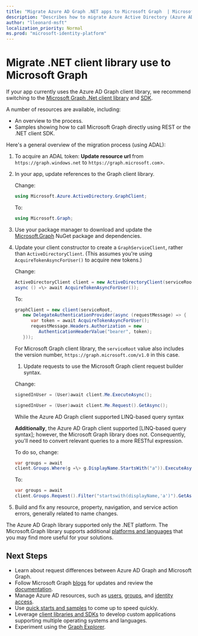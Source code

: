 ```yaml
---
title: "Migrate Azure AD Graph .NET apps to Microsoft Graph  | Microsoft Graph"
description: "Describes how to migrate Azure Active Directory (Azure AD) API apps to Microsoft Graph API."
author: "lleonard-msft"
localization_priority: Normal
ms.prod: "microsoft-identity-platform"
---
```


# Migrate .NET client library use to Microsoft Graph

If your app currently uses the Azure AD Graph client library, we recommend switching to the [Microsoft Graph .Net client
library](https://www.nuget.org/packages/Microsoft.Graph) and [SDK](https://github.com/microsoftgraph/msgraph-sdk-dotnet).

A number of resources are available, including:

- An overview to the process.
- Samples showing how to call Microsoft Graph directly using REST or the .NET client SDK.

Here's a general overview of the migration process (using ADAL):

1.  To acquire an ADAL token: **Update resource url** from `https://graph.windows.net` to `https://graph.microsoft.com`>.

2.  In your app, update references to the Graph client library.  

    Change:

    ``` csharp 
    using Microsoft.Azure.ActiveDirectory.GraphClient;
    ```

    To:

    ``` csharp
    using Microsoft.Graph;
    ```

3.  Use your package manager to download and update the [Microsoft.Graph](https://www.nuget.org/packages/Microsoft.Graph/) NuGet package and dependencies.

4.  Update your client constructor to create a `GraphServiceClient`, rather than `ActiveDirectoryClient`.  (This assumes you're using `AcquireTokenAsyncForUser()` to acquire new tokens.)

    Change:

    ``` csharp
    ActiveDirectoryClient client = new ActiveDirectoryClient(serviceRoot,
    async () =\> await AcquireTokenAsyncForUser());
    ```

    To:

    ``` csharp
    graphClient = new client(serviceRoot,
       new DelegateAuthenticationProvider(async (requestMessage) => {
          var token = await AcquireTokenAsyncForUser();
          requestMessage.Headers.Authorization = new
             AuthenticationHeaderValue("bearer", token);
       }));
    ```

    For Microsoft Graph client library, the `serviceRoot` value also includes the
version number, `https://graph.microsoft.com/v1.0` in this case.


    1.  Update requests to use the Microsoft Graph client request builder
    syntax. 

    Change:

    ``` csharp
    signedInUser = (User)await client.Me.ExecuteAsync();
    ```

    ``` csharp
    signedInUser = (User)await client.Me.Request().GetAsync();
    ```

    While the Azure AD Graph client supported LINQ-based query syntax

    **Additionally**, the Azure AD Graph client supported [LINQ-based query
    syntax]; however, the Microsoft Graph library does not.  Consequently, you'll need to convert relevant queries to a more RESTful expression.  

    To do so, change:

    ``` csharp
    var groups = await
    client.Groups.Where(g =\> g.DisplayName.StartsWith("a")).ExecuteAsync();
    ```

    To:

    ``` csharp
    var groups = await
    client.Groups.Request().Filter("startswith(displayName,'a')").GetAsync();
    ```

5.  Build and fix any resource, property, navigation, and service action errors, generally related to name changes.

The Azure AD Graph library supported only the .NET platform.  The Microsoft.Graph library supports additional [platforms and languages](https://developer.microsoft.com/graph/gallery/?filterBy=Samples,SDKs) that you may find more useful for your solutions.

## Next Steps

- Learn about request differences between Azure AD Graph and Microsoft Graph.
- Follow Microsoft Graph [blogs](https://developer.microsoft.com/graph/blogs) for updates and review the [documentation]((https://developer.microsoft.com/graph)).
- Manage Azure AD resources, such as [users](https://docs.microsoft.com/graph/azuread-users-concept-overview), [groups](https://docs.microsoft.com/graph/office365-groups-concept-overview), and [identity access](https://docs.microsoft.com/graph/azuread-identity-access-management-concept-overview).
- Use [quick starts and samples](https://developer.microsoft.com/graph/get-started) to come up to speed quickly.
- Leverage [client libraries and SDKs](https://developer.microsoft.com/graph/get-started) to develop custom applications supporting multiple operating systems and languages.
- Experiment using the [Graph Explorer](https://aka.ms/ge).

